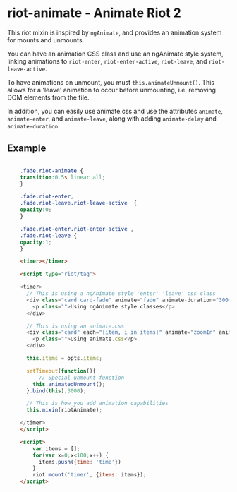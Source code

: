 # riot-animate - Animate Riot 2
This riot mixin is inspired by `ngAnimate`, and provides an animation system for mounts and unmounts.

You can have an animation CSS class and use an ngAnimate style system, linking animations to `riot-enter`, `riot-enter-active`, `riot-leave`, and `riot-leave-active`.

To have animations on unmount, you must `this.animateUnmount()`. This allows for a 'leave' animation to occur before unmounting, i.e. removing DOM elements from the file.

In addition, you can easily use animate.css and use the attributes `animate`, `animate-enter`, and `animate-leave`, along with adding `animate-delay` and `animate-duration`.

## Example

```css

	.fade.riot-animate {
	transition:0.5s linear all;
	}

	.fade.riot-enter,
	.fade.riot-leave.riot-leave-active  {
	opacity:0;
	}

	.fade.riot-enter.riot-enter-active ,
	.fade.riot-leave {
	opacity:1;
	}

```

```html
	<timer></timer>

	<script type="riot/tag">

	<timer>
	  // This is using a ngAnimate style 'enter' 'leave' css class
	  <div class="card card-fade" animate="fade" animate-duration="300ms" animate-delay="1000ms">
	    <p class="">Using ngAnimate style classes</p>
	  </div>

	  // This is using an animate.css 
	  <div class="card" each="{item, i in items}" animate="zoomIn" animate-leave="zoomOut" animate-duration="300ms" animate-delay="{i*20}ms">
	    <p class="">Using animate.css</p>
	  </div>

	  this.items = opts.items;

	  setTimeout(function(){
	      // Special unmount function
	    this.animatedUnmount();
	  }.bind(this),3000);

	  // This is how you add animation capabilities
	  this.mixin(riotAnimate);

	</timer>
	</script>

	<script>
	    var items = [];
	    for(var x=0;x<100;x++) {
	      items.push({time: 'time'})
	    }
	    riot.mount('timer', {items: items});
	</script>

```
